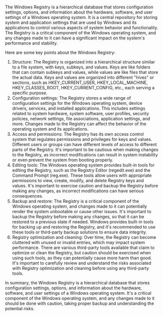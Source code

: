 The Windows Registry is a hierarchical database that stores configuration settings, options, and information about the hardware, software, and user settings of a Windows operating system. It is a central repository for storing system and application settings that are used by Windows and its applications to control various aspects of system behavior and functionality. The Registry is a critical component of the Windows operating system, and any changes made to it can have a significant impact on the system's performance and stability.

Here are some key points about the Windows Registry:

1. Structure: The Registry is organized into a hierarchical structure similar to a file system, with keys, subkeys, and values. Keys are like folders that can contain subkeys and values, while values are like files that store the actual data. Keys and values are organized into different "hives" or sections, such as HKEY_CURRENT_USER, HKEY_LOCAL_MACHINE, HKEY_CLASSES_ROOT, HKEY_CURRENT_CONFIG, etc., each serving a specific purpose.
2. Configuration settings: The Registry stores a wide range of configuration settings for the Windows operating system, device drivers, services, and installed applications. This includes settings related to system hardware, system software, user profiles, security policies, network settings, file associations, application settings, and more. Changes made to the Registry can affect the behavior of the operating system and its applications.
3. Access and permissions: The Registry has its own access control system that regulates permissions and privileges for keys and values. Different users or groups can have different levels of access to different parts of the Registry. It's important to be cautious when making changes to the Registry, as incorrect modifications can result in system instability or even prevent the system from booting properly.
4. Editing tools: The Windows operating system provides built-in tools for editing the Registry, such as the Registry Editor (regedit.exe) and the Command Prompt (reg.exe). These tools allow users with appropriate permissions to view, create, modify, and delete Registry keys and values. It's important to exercise caution and backup the Registry before making any changes, as incorrect modifications can have serious consequences.
5. Backup and restore: The Registry is a critical component of the Windows operating system, and changes made to it can potentially render the system unbootable or cause other issues. It's important to backup the Registry before making any changes, so that it can be restored to a previous state if needed. Windows provides built-in tools for backing up and restoring the Registry, and it's recommended to use these tools or third-party backup solutions to ensure data integrity.
6. Registry optimization and cleaning: Over time, the Registry can become cluttered with unused or invalid entries, which may impact system performance. There are various third-party tools available that claim to optimize or clean the Registry, but caution should be exercised when using such tools, as they can potentially cause more harm than good. It's important to carefully review and understand the risks associated with Registry optimization and cleaning before using any third-party tools.

In summary, the Windows Registry is a hierarchical database that stores configuration settings, options, and information about the hardware, software, and user settings of a Windows operating system. It's a critical component of the Windows operating system, and any changes made to it should be done with caution, taking proper backup and understanding the potential risks.